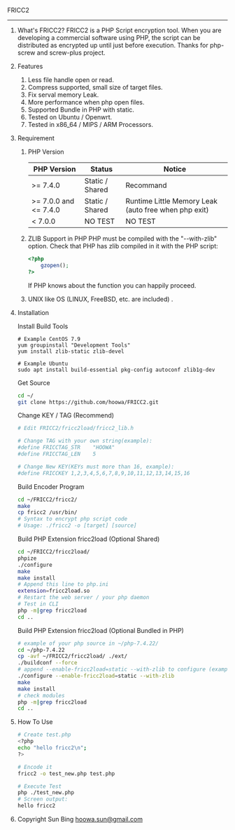 FRICC2

---

1. What's FRICC2?
   FRICC2 is a PHP Script encryption tool. When you are developing a commercial software using PHP, the script can be distributed as encrypted up until just before execution. Thanks for php-screw and screw-plus project.

   
   
2. Features

   1. Less file handle open or read.
   2. Compress supported, small size of target files.
   3. Fix serval memory Leak.
   4. More performance when php open files.
   5. Supported Bundle in PHP with static.
   6. Tested on Ubuntu / Openwrt.
   7. Tested in x86_64 / MIPS / ARM Processors.
   
3. Requirement

   1. PHP Version
      
      | PHP Version           | Status          | Notice                                               |
      | --------------------- | --------------- | ---------------------------------------------------- |
      | >= 7.4.0              | Static / Shared | Recommand                                            |
      | >= 7.0.0 and <= 7.4.0 | Static / Shared | Runtime Little Memory Leak (auto free when php exit) |
      | < 7.0.0               | NO TEST         | NO TEST                                              |
      
   2. ZLIB Support in PHP
      PHP must be compiled with the "--with-zlib" option.
      Check that PHP has zlib compiled in it with the PHP script:
      
      ```php
      <?php
          gzopen();
      ?>
      ```
      
      If PHP knows about the function you can happily proceed.
      
   3. UNIX like OS (LINUX, FreeBSD, etc. are included) .

      

4. Installation

   Install Build Tools

   ```
   # Example CentOS 7.9
   yum groupinstall "Development Tools"
   yum install zlib-static zlib-devel
   
   # Example Ubuntu
   sudo apt install build-essential pkg-config autoconf zlib1g-dev
   ```

   Get Source

   ```bash
   cd ~/
   git clone https://github.com/hoowa/FRICC2.git
   ```

   Change KEY / TAG (Recommend)

   ```bash
   # Edit FRICC2/fricc2load/fricc2_lib.h
   
   # Change TAG with your own string(example):
   #define FRICCTAG_STR    "HOOWA"
   #define FRICCTAG_LEN    5
   
   # Change New KEY(KEYs must more than 16, example):
   #define FRICCKEY 1,2,3,4,5,6,7,8,9,10,11,12,13,14,15,16
   ```

   Build Encoder Program

   ```bash
   cd ~/FRICC2/fricc2/
   make
   cp fricc2 /usr/bin/
   # Syntax to encrypt php script code
   # Usage: ./fricc2 -o [target] [source]
   ```

   Build PHP Extension fricc2load (Optional Shared)

   ```bash
   cd ~/FRICC2/fricc2load/
   phpize
   ./configure
   make
   make install
   # Append this line to php.ini
   extension=fricc2load.so
   # Restart the web server / your php daemon
   # Test in CLI
   php -m|grep fricc2load
   cd ..
   ```

   Build PHP Extension fricc2load (Optional Bundled in PHP)

   ```bash
   # example of your php source in ~/php-7.4.22/
   cd ~/php-7.4.22
   cp -avf ~/FRICC2/fricc2load/ ./ext/
   ./buildconf --force
   # append --enable-fricc2load=static --with-zlib to configure (example):
   ./configure --enable-fricc2load=static --with-zlib
   make
   make install
   # check modules
   php -m|grep fricc2load
   cd ..
   ```

   

5. How To Use

   ```bash
   # Create test.php
   <?php
   echo "hello fricc2\n";
   ?>
   
   # Encode it
   fricc2 -o test_new.php test.php
   
   # Execute Test
   php ./test_new.php
   # Screen output:
   hello fricc2
   ```

   

6. Copyright
   Sun Bing <hoowa.sun@gmail.com>

